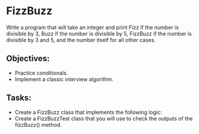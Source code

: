 # FizzBuzz

Write a program that will take an integer and print Fizz if the number is divisible by 3, Buzz if the number is divisible by 5, FizzBuzz if the number is divisible by 3 and 5, and the number itself for all other cases.

## Objectives:
* Practice conditionals.
* Implement a classic interview algorithm.

## Tasks:
* Create a FizzBuzz class that implements the following logic:
* Create a FizzBuzzTest class that you will use to check the outputs of the fizzBuzz() method.
